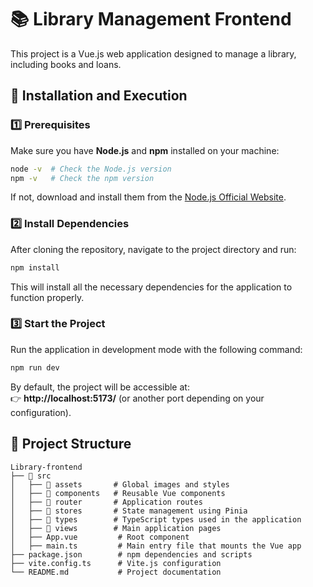 # 📚 Library Management Frontend

This project is a Vue.js web application designed to manage a library, including books and loans.

## 🚀 Installation and Execution

### 1️⃣ Prerequisites
Make sure you have **Node.js** and **npm** installed on your machine:

```bash
node -v  # Check the Node.js version
npm -v   # Check the npm version
```

If not, download and install them from the [Node.js Official Website](https://nodejs.org/).

### 2️⃣ Install Dependencies
After cloning the repository, navigate to the project directory and run:

```bash
npm install
```

This will install all the necessary dependencies for the application to function properly.

### 3️⃣ Start the Project
Run the application in development mode with the following command:

```bash
npm run dev
```

By default, the project will be accessible at:  
👉 **http://localhost:5173/** (or another port depending on your configuration).

## 📂 Project Structure

```
Library-frontend
├── 📁 src
│   ├── 📁 assets       # Global images and styles
│   ├── 📁 components   # Reusable Vue components
│   ├── 📁 router       # Application routes
│   ├── 📁 stores       # State management using Pinia
│   ├── 📁 types        # TypeScript types used in the application
│   ├── 📁 views        # Main application pages
│   ├── App.vue         # Root component
│   ├── main.ts         # Main entry file that mounts the Vue app
├── package.json        # npm dependencies and scripts
├── vite.config.ts      # Vite.js configuration
└── README.md           # Project documentation
```
